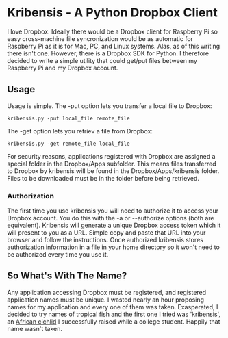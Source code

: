 # Kribensis - A Python Dropbox Client

I love Dropbox.  Ideally there would be a Dropbox client for Raspberry Pi so easy cross-machine file syncronization would be as automatic for Raspberry Pi as it is for Mac, PC, and Linux systems.  Alas, as of this writing there isn\'t one.  However, there is a Dropbox SDK for Python.  I therefore decided to write a simple utility that could get/put files between my Raspberry Pi and my Dropbox account.

## Usage 

Usage is simple.  The -put option lets you transfer a local file to Dropbox:

```
kribensis.py -put local_file remote_file
```

The -get option lets you retriev a file from Dropbox:

```
kribensis.py -get remote_file local_file
```

For security reasons, applications registered with Dropbox are assigned a special folder in the Dropbox/Apps subfolder.  This means files transferred to Dropbox by kribensis will be found in the Dropbox/Apps/kribensis folder.  Files to be downloaded must be in the folder before being retrieved.

### Authorization

The first time you use kribensis you will need to authorize it to access your Dropbox account.  You do this with the -a or --authorize options (both are equivalent). Kribensis will generate a unique Dropbox access token which it will present to you as a URL. Simple copy and paste that URL into your browser and follow the instructions.  Once authorized kribensis stores authorization information in a file in your home directory so it won\'t need to be authorized every time you use it.

## So What\'s With The Name?

Any application accessing Dropbox must be registered, and registered application names must be unique.  I wasted nearly an hour proposing names for my application and every one of them was taken.  Exasperated, I decided to try names of tropical fish and the first one I tried was \'kribensis\', an [African cichlid](http://en.wikipedia.org/wiki/Pelvicachromis_pulcher) I successfully raised while a college student.  Happily that name wasn\'t taken.


